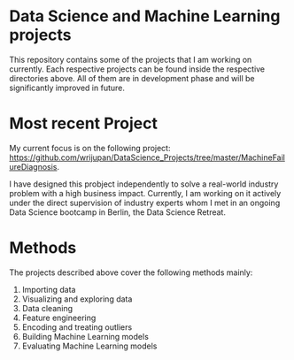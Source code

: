 # Data Science and Machine Learning projects
This repository contains some of the projects that I am working on currently. Each respective projects can be found inside the respective directories above. All of them are in development phase and will be significantly improved in future.

# Most recent Project
My current focus is on the following project: https://github.com/wrijupan/DataScience_Projects/tree/master/MachineFailureDiagnosis.

I have designed this probject independently to solve a real-world industry problem with a high business impact. Currently, I am working on it actively under the direct supervision of industry experts whom I met in an ongoing Data Science bootcamp in Berlin, the Data Science Retreat.

# Methods
The projects described above cover the following methods mainly:
1. Importing data
2. Visualizing and exploring data
3. Data cleaning
4. Feature engineering
5. Encoding and treating outliers
6. Building Machine Learning models
7. Evaluating Machine Learning models
